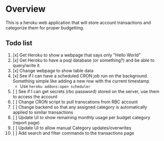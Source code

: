 # Overview

This is a heroku web application that will store account transactions and categorize them for proper budgetting.

## Todo list

1. [x] Get Heroku to show a webpage that says only "Hello World"
2. [x] Get Heroku to have a psql database (or something?) and be able to query/write it 
3. [x] Change webpage to show table data
4. [x] See if I can have a scheduled CRON job run on the background. Something simple like adding a new row with the current timestamp
    * Use `heroku addons:open scheduler`
5. [ ] See if I can get secrets (rbc password) stored on the server, use them to access the account
6. [ ] Change CRON script to pull transcations from RBC account
7. [ ] Change backend so that any assigned category is automatically applied to similar transactions
8. [ ] Update UI to show remaining monthly usage per budget category (report page)
9. [ ] Update UI to allow manual Category updates/overwrites
10. [ ] Add search and filter commands to the transactions page
